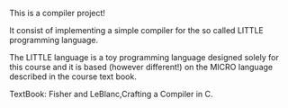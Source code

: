 This is a compiler project!

It consist of implementing a simple compiler for the so called LITTLE programming language. 

The LITTLE language is a toy programming language designed solely for this course and it is based (however different!) on the MICRO language described in the course text book.

TextBook: Fisher and LeBlanc,Crafting a Compiler in C.
